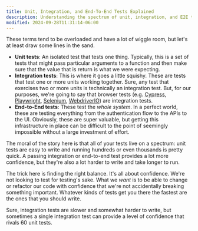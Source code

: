 ```yaml
---
title: Unit, Integration, and End-To-End Tests Explained
description: Understanding the spectrum of unit, integration, and E2E tests.
modified: 2024-09-28T11:31:14-06:00
---
```


These terms tend to be overloaded and have a lot of wiggle room, but let's at least draw some lines in the sand.

- **Unit tests**: An isolated test that tests one thing. Typically, this is a set of tests that might pass particular arguments to a function and then make sure that the value that is return is what we were expecting.
- **Integration tests**: This is where it goes a little squishy. These are tests that test one or more units working together. Sure, any test that exercises two or more units is technically an integration test. But, for our purposes, we're going to say that browser tests (e.g. [Cypress](https://www.cypress.io), [Playwright](https://playwright.dev), [Selenium](https://www.selenium.dev), [WebdriverIO](https://webdriver.io)) are integration tests.
- **End-to-End tests**: These test the *whole system*. In a perfect world, these are testing everything from the authentication flow to the APIs to the UI. Obviously, these are super valuable, but getting this infrastructure in place can be difficult to the point of seemingly impossible without a large investment of effort.

The moral of the story here is that all of your tests live on a spectrum: unit tests are easy to write and running hundreds or even thousands is pretty quick. A passing integration or end-to-end test provides a lot more confidence, but they're also a lot harder to write and take longer to run.

The trick here is finding the right balance. It's all about confidence. We're not looking to test for testing's sake. What we *want* is to be able to change or refactor our code with confidence that we're not accidentally breaking something important. Whatever kinds of tests get you there the fastest are the ones that you should write.

Sure, integration tests are slower and somewhat harder to write, but sometimes a single integration test can provide a level of confidence that rivals 60 unit tests.

```ts
```
